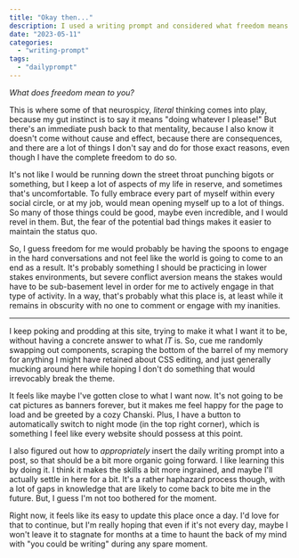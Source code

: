 ```yaml
---
title: "Okay then..."
description: I used a writing prompt and considered what freedom means to me.
date: "2023-05-11"
categories: 
  - "writing-prompt"
tags: 
  - "dailyprompt"
---
```


_What does freedom mean to you?_

This is where some of that neurospicy, _literal_ thinking comes into play, because my gut instinct is to say it means "doing whatever I please!" But there's an immediate push back to that mentality, because I also know it doesn't come without cause and effect, because there are consequences, and there are a lot of things I don't say and do for those exact reasons, even though I have the complete freedom to do so.

It's not like I would be running down the street throat punching bigots or something, but I keep a lot of aspects of my life in reserve, and sometimes that's uncomfortable. To fully embrace every part of myself within every social circle, or at my job, would mean opening myself up to a lot of things. So many of those things could be good, maybe even incredible, and I would revel in them. But, the fear of the potential bad things makes it easier to maintain the status quo.

So, I guess freedom for me would probably be having the spoons to engage in the hard conversations and not feel like the world is going to come to an end as a result. It's probably something I should be practicing in lower stakes environments, but severe conflict aversion means the stakes would have to be sub-basement level in order for me to actively engage in that type of activity. In a way, that's probably what this place is, at least while it remains in obscurity with no one to comment or engage with my inanities.

* * *

<!--more Bits and bobs-->

I keep poking and prodding at this site, trying to make it what I want it to be, without having a concrete answer to what _IT_ is. So, cue me randomly swapping out components, scraping the bottom of the barrel of my memory for anything I might have retained about CSS editing, and just generally mucking around here while hoping I don't do something that would irrevocably break the theme.

It feels like maybe I've gotten close to what I want now. It's not going to be cat pictures as banners forever, but it makes me feel happy for the page to load and be greeted by a cozy Chanski. Plus, I have a button to automatically switch to night mode (in the top right corner), which is something I feel like every website should possess at this point.

I also figured out how to _appropriately_ insert the daily writing prompt into a post, so that should be a bit more organic going forward. I like learning this by doing it. I think it makes the skills a bit more ingrained, and maybe I'll actually settle in here for a bit. It's a rather haphazard process though, with a lot of gaps in knowledge that are likely to come back to bite me in the future. But, I guess I'm not too bothered for the moment.

Right now, it feels like its easy to update this place once a day. I'd love for that to continue, but I'm really hoping that even if it's not every day, maybe I won't leave it to stagnate for months at a time to haunt the back of my mind with "you could be writing" during any spare moment.
